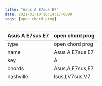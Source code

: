 ```yaml
---
title: "Asus A E7sus E7"
date: 2021-01-10T10:14:17-0800
tags: [open chord prog]
---
```


|Asus A E7sus E7|open chord prog|
|---|---|
|type|open chord prog|
|name|Asus A E7sus E7|
|key|A|
|chords|Asus,A,E7sus,E7|
|nashville|Isus,I,V7sus,V7|
